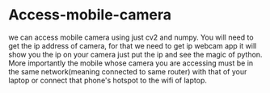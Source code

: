 # Access-mobile-camera
we can access mobile camera using just cv2 and numpy. 
You will need to get the ip address of camera, for that we need to get ip webcam app it will show you the ip on your camera just put the ip and see the magic of python.
More importantly the mobile whose camera you are accessing must be in the same network(meaning connected to same router) with that of your laptop or connect that phone's hotspot to the wifi of laptop.
